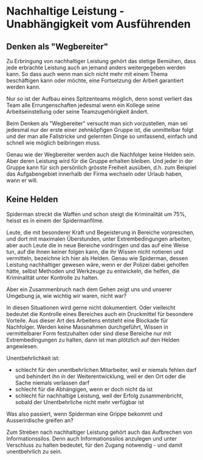 # Nachhaltige Leistung - Unabhängigkeit vom Ausführenden

## Denken als "Wegbereiter"

Zu Erbringung von nachhaltiger Leistung gehört das stetige Bemühen, dass jede erbrachte Leistung auch an jemand anders weitergegeben werden kann. So dass auch wenn man sich nicht mehr mit einem Thema beschäftigen kann oder möchte, eine Fortsetzung der Arbeit garantiert werden kann.

Nur so ist der Aufbau eines Spitzenteams möglich, denn sonst verliert das Team alle Errungenschaften jedesmal wenn ein Kollege seine Arbeitseinstellung oder seine Teamzugehörigkeit ändert.

Beim Denken als "Wegbereiter" versucht man sich vorzustellen, man sei jedesmal nur der erste einer zehnköpfigen Gruppe ist, die unmittelbar folgt und der man alle Fallstricke und gelernten Dinge so umfassend, einfach und schnell wie möglich beibringen muss.

Genau wie der Wegbereiter werden auch die Nachfolger keine Helden sein. Aber deren Leistung wird für die Gruppe erhalten bleiben. Und jeder in der Gruppe kann für sich persönlich grösste Freiheit ausüben, d.h. zum Beispiel das Aufgabengebiet innerhalb der Firma wechseln oder Urlaub haben, wann er will.

## Keine Helden

Spiderman streckt die Waffen und schon steigt die Kriminalität um 75%, heisst es in einem der Spidermanfilme. 

Leute, die mit besonderer Kraft und Begeisterung in Bereiche vorpreschen, und dort mit maximalen Überstunden, unter Extrembedingungen arbeiten, aber auch Leute die in neue Bereiche vordringen und das auf eine Weise tun, auf die ihnen keiner folgen kann, die ihr Wissen nicht notieren und vermitteln, bezeichne ich hier als Helden. Genau wie Spiderman, dessen Leistung nachhaltiger gewesen wäre, wenn er der Polizei dabei geholfen hätte, selbst Methoden und Werkzeuge zu entwickeln, die helfen, die Kriminalität unter Kontrolle zu halten.

Aber ein Zusammenbruch nach dem Gehen zeigt uns und unserer Umgebung ja, wie wichtig wir waren, nicht war?

In diesen Situationen wird gerne nicht dokumentiert. Oder vielleicht bedeutet die Kontrolle eines Bereiches auch ein Druckmittel für besondere Vorteile. Aus dieser Art des Arbeitens entsteht eine Blockade für Nachfolger.
Werden keine Massnahmen durchgeführt, Wissen in vermittelbarer Form festzuhalten oder sind diese Bereiche nur mit Extrembedingungen zu halten, dann ist man plötzlich auf den Helden angewiesen.

Unentbehrlichkeit ist:
  - schlecht für den unentbehrlichen Mitarbeiter, weil er niemals fehlen darf und behindert ihn in der Weiterentwicklung, weil er den Ort oder die Sache niemals verlassen darf
  - schlecht für die Abhängigen, wenn er doch nicht da ist
  - schlecht für nachhaltige Leistung, weil der Erfolg zusammenbricht, sobald der Unentbehrliche nicht mehr verfügbar ist

Was also passiert, wenn Spiderman eine Grippe bekommt und Ausserirdische greifen an?

Zum Streben nach nachhaltiger Leistung gehört auch das Aufbrechen von Informationssilos. 
Denn auch Informationssilos anzulegen und unter Verschluss zu halten bedeutet, für den Zugang notwendig - und damit unentbehrlich zu sein.
